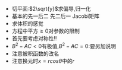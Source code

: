 <script type="text/javascript" src="http://cdn.mathjax.org/mathjax/latest/MathJax.js?config=default"></script>

- 切平面:$2\sqrt{y}$求偏导,归一化
- 基本的先一后二 先二后一 Jacobi矩阵
- 求体积的感觉
- 方程中平方$\geq0$对参数的限制
- 首先要考虑对称性!!
- $B^2-AC<0$有极值,$B^2-AC=0$:要另加说明
- 注意被积函数的改名
- 注意换元时$x=rcos\theta$中的$r$